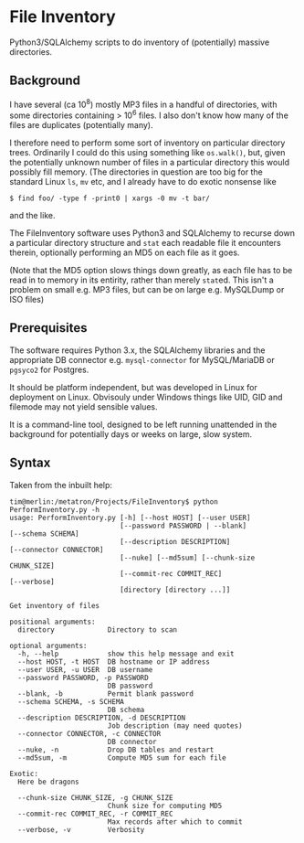 # File Inventory
Python3/SQLAlchemy scripts to do inventory of (potentially) massive
directories.
## Background
I have several (ca 10<sup>8</sup>) mostly MP3 files in a handful of
directories, with some directories containing > 10<sup>6</sup> files.
I also don't know how many of the files are duplicates
(potentially many). 

I therefore need to perform some sort of inventory on
particular directory trees. Ordinarily I could do this
using something like `os.walk()`, but, given the
potentially unknown number of files in a particular
directory this would possibly fill memory. (The directories
in question are too big for the standard Linux `ls`, `mv`
etc, and I already have to do exotic nonsense like
```
$ find foo/ -type f -print0 | xargs -0 mv -t bar/
```
and the like. 

The FileInventory software uses Python3 and SQLAlchemy to
recurse down a particular directory structure and `stat` each 
readable file it encounters therein, optionally performing
an MD5 on each file as it goes. 

(Note that the MD5 option slows things down greatly, as each 
file has to be read in to memory in its entirity, rather than merely
`stat`ed. This isn't a problem on small e.g. MP3 files, but can be on 
large e.g. MySQLDump or ISO files)

## Prerequisites

The software requires Python 3.x, the SQLAlchemy
libraries and the appropriate DB connector e.g.
`mysql-connector` for MySQL/MariaDB or `pgsyco2` for 
Postgres.

It should be platform independent, but was developed in
Linux for deployment on Linux. Obvisouly under Windows 
things like UID, GID and filemode may not yield sensible
values. 

It is a command-line tool, designed to be left running
unattended in the background for potentially days or 
weeks on large, slow system.

## Syntax

Taken from the inbuilt help:

```
tim@merlin:/metatron/Projects/FileInventory$ python
PerformInventory.py -h
usage: PerformInventory.py [-h] [--host HOST] [--user USER]
                           [--password PASSWORD | --blank]
[--schema SCHEMA]
                           [--description DESCRIPTION]
[--connector CONNECTOR]
                           [--nuke] [--md5sum] [--chunk-size
CHUNK_SIZE]
                           [--commit-rec COMMIT_REC]
[--verbose]
                           [directory [directory ...]]

Get inventory of files

positional arguments:
  directory             Directory to scan

optional arguments:
  -h, --help            show this help message and exit
  --host HOST, -t HOST  DB hostname or IP address
  --user USER, -u USER  DB username
  --password PASSWORD, -p PASSWORD
                        DB password
  --blank, -b           Permit blank password
  --schema SCHEMA, -s SCHEMA
                        DB schema
  --description DESCRIPTION, -d DESCRIPTION
                        Job description (may need quotes)
  --connector CONNECTOR, -c CONNECTOR
                        DB connector
  --nuke, -n            Drop DB tables and restart
  --md5sum, -m          Compute MD5 sum for each file

Exotic:
  Here be dragons

  --chunk-size CHUNK_SIZE, -g CHUNK_SIZE
                        Chunk size for computing MD5
  --commit-rec COMMIT_REC, -r COMMIT_REC
                        Max records after which to commit
  --verbose, -v         Verbosity
```
